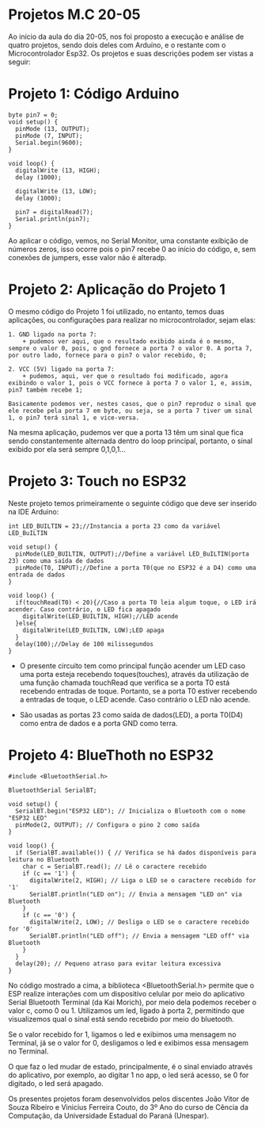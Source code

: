 # Projetos M.C 20-05 

Ao início da aula do dia 20-05, nos foi proposto a execução e análise de quatro projetos, sendo dois deles com Arduíno, e o restante com o Microcontrolador Esp32. Os projetos e suas descrições podem ser vistas a seguir:

# Projeto 1: Código Arduino

    byte pin7 = 0;
    void setup() {
      pinMode (13, OUTPUT);
      pinMode (7, INPUT);
      Serial.begin(9600);
    }
    
    void loop() {
      digitalWrite (13, HIGH);
      delay (1000);
    
      digitalWrite (13, LOW);
      delay (1000);
    
      pin7 = digitalRead(7);
      Serial.println(pin7);
    }

Ao aplicar o código, vemos, no Serial Monitor, uma constante exibição de números zeros, isso ocorre pois o pin7 recebe 0 ao início do código, e, sem conexões de jumpers, esse valor não é alteradp.

# Projeto 2: Aplicação do Projeto 1

O mesmo código do Projeto 1 foi utilizado, no entanto, temos duas aplicações, ou configurações para realizar no microcontrolador, sejam elas:

    1. GND ligado na porta 7:
        + pudemos ver aqui, que o resultado exibido ainda é o mesmo, sempre o valor 0, pois, o gnd fornece a porta 7 o valor 0. A porta 7, por outro lado, fornece para o pin7 o valor recebido, 0;

    2. VCC (5V) ligado na porta 7:
        + pudemos, aqui, ver que o resultado foi modificado, agora exibindo o valor 1, pois o VCC fornece à porta 7 o valor 1, e, assim, pin7 também recebe 1;

    Basicamente podemos ver, nestes casos, que o pin7 reproduz o sinal que ele recebe pela porta 7 em byte, ou seja, se a porta 7 tiver um sinal 1, o pin7 terá sinal 1, e vice-versa.
    
Na mesma aplicação, pudemos ver que a porta 13 têm um sinal que fica sendo constantemente alternada dentro do loop principal, portanto, o sinal exibido por ela será sempre 0,1,0,1...

# Projeto 3: Touch no ESP32 

Neste projeto temos primeiramente o seguinte código que deve ser inserido na IDE Arduino:

    int LED_BUILTIN = 23;//Instancia a porta 23 como da variável LED_BuILTIN
    
    void setup() {
      pinMode(LED_BUILTIN, OUTPUT);//Define a variável LED_BuILTIN(porta 23) como uma saída de dados
      pinMode(T0, INPUT);//Define a porta T0(que no ESP32 é a D4) como uma entrada de dados
    }
    
    void loop() {
      if(touchRead(T0) < 20){//Caso a porta T0 leia algum toque, o LED irá acender. Caso contrário, o LED fica apagado
        digitalWrite(LED_BUILTIN, HIGH);//LED acende
      }else{
        digitalWrite(LED_BUILTIN, LOW);LED apaga
      }
      delay(100);//Delay de 100 milissegundos
    }

+ O presente circuito tem como principal função acender um LED caso uma porta esteja recebendo toques(touches), através da utilização de uma função chamada touchRead que verifica se a porta T0 está recebendo entradas de toque. Portanto, se a porta T0 estiver recebendo a entradas de toque, o LED acende. Caso contrário o LED não acende.

+ São usadas as portas 23 como saída de dados(LED), a porta T0(D4) como entra de dados e a porta GND como terra.


# Projeto 4: BlueThoth no ESP32

    #include <BluetoothSerial.h>
    
    BluetoothSerial SerialBT;
    
    void setup() {
      SerialBT.begin("ESP32 LED"); // Inicializa o Bluetooth com o nome "ESP32 LED"
      pinMode(2, OUTPUT); // Configura o pino 2 como saída
    }
    
    void loop() {
      if (SerialBT.available()) { // Verifica se há dados disponíveis para leitura no Bluetooth
        char c = SerialBT.read(); // Lê o caractere recebido
        if (c == '1') {
          digitalWrite(2, HIGH); // Liga o LED se o caractere recebido for '1'
          SerialBT.println("LED on"); // Envia a mensagem "LED on" via Bluetooth
        }
        if (c == '0') {
          digitalWrite(2, LOW); // Desliga o LED se o caractere recebido for '0'
          SerialBT.println("LED off"); // Envia a mensagem "LED off" via Bluetooth
        }
      }
      delay(20); // Pequeno atraso para evitar leitura excessiva
    }

No código mostrado a cima, a biblioteca <BluetoothSerial.h> permite que o ESP realize interações com um dispositivo celular por meio do aplicativo Serial Bluetooth Terminal (da Kai Morich), por meio dela podemos receber o valor c, como 0 ou 1. Utilizamos um led, ligado à porta 2, permitindo que visualizemos qual o sinal está sendo recebido por meio do bluetooth.

Se o valor recebido for 1, ligamos o led e exibimos uma mensagem no Terminal, já se o valor for 0, desligamos o led e exibimos essa mensagem no Terminal.

O que faz o led mudar de estado, principalmente, é o sinal enviado através do aplicativo, por exemplo, ao digitar 1 no app, o led será acesso, se 0 for digitado, o led será apagado.

<t1> Os presentes projetos foram desenvolvidos pelos discentes João Vitor de Souza Ribeiro e Vinicius Ferreira Couto, do 3º Ano do curso de Cência da Computação, da Universidade Estadual do Paraná (Unespar).

